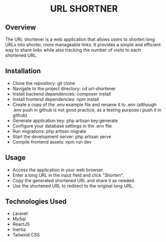 <h1 align="center">URL SHORTNER</h1>


## Overview

The URL shortener is a web application that allows users to shorten long URLs into shorter, more manageable links. It provides a simple and efficient way to share links while also tracking the number of visits to each shortened URL.

## Installation

- Clone the repository: git clone <repository-url>
- Navigate to the project directory: cd url-shortener
- Install backend dependencies: composer install
- Install frontend dependencies: npm install
- Create a copy of the .env.example file and rename it to .env
  (although .env push in github is not good practice, as a testing purpose i push it in github)
- Generate application key: php artisan key:generate
- Configure your database settings in the .env file
- Run migrations: php artisan migrate
- Start the development server: php artisan serve
- Compile frontend assets: npm run dev

## Usage

- Access the application in your web browser.
- Enter a long URL in the input field and click "Shorten".
- Copy the generated shortened URL and share it as needed.
- Use the shortened URL to redirect to the original long URL.

## Technologies Used

- Laravel
- MySql
- ReactJS
- Inertia
- Tailwind CSS





